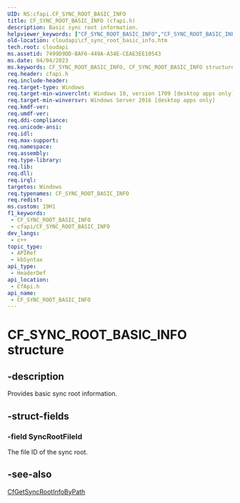 ```yaml
---
UID: NS:cfapi.CF_SYNC_ROOT_BASIC_INFO
title: CF_SYNC_ROOT_BASIC_INFO (cfapi.h)
description: Basic sync root information.
helpviewer_keywords: ["CF_SYNC_ROOT_BASIC_INFO","CF_SYNC_ROOT_BASIC_INFO structure","cfapi/CF_SYNC_ROOT_BASIC_INFO","cloudApi.cf_sync_root_basic_info"]
old-location: cloudapi\cf_sync_root_basic_info.htm
tech.root: cloudapi
ms.assetid: 7499D9DD-BAF6-449A-A34E-CEAE3EE10543
ms.date: 04/04/2023
ms.keywords: CF_SYNC_ROOT_BASIC_INFO, CF_SYNC_ROOT_BASIC_INFO structure, cfapi/CF_SYNC_ROOT_BASIC_INFO, cloudApi.cf_sync_root_basic_info
req.header: cfapi.h
req.include-header: 
req.target-type: Windows
req.target-min-winverclnt: Windows 10, version 1709 [desktop apps only]
req.target-min-winversvr: Windows Server 2016 [desktop apps only]
req.kmdf-ver: 
req.umdf-ver: 
req.ddi-compliance: 
req.unicode-ansi: 
req.idl: 
req.max-support: 
req.namespace: 
req.assembly: 
req.type-library: 
req.lib: 
req.dll: 
req.irql: 
targetos: Windows
req.typenames: CF_SYNC_ROOT_BASIC_INFO
req.redist: 
ms.custom: 19H1
f1_keywords:
 - CF_SYNC_ROOT_BASIC_INFO
 - cfapi/CF_SYNC_ROOT_BASIC_INFO
dev_langs:
 - c++
topic_type:
 - APIRef
 - kbSyntax
api_type:
 - HeaderDef
api_location:
 - CfApi.h
api_name:
 - CF_SYNC_ROOT_BASIC_INFO
---
```


# CF_SYNC_ROOT_BASIC_INFO structure

## -description

Provides basic sync root information.

## -struct-fields

### -field SyncRootFileId

The file ID of the sync root.

## -see-also

[CfGetSyncRootInfoByPath](nf-cfapi-cfgetsyncrootinfobypath.md)
